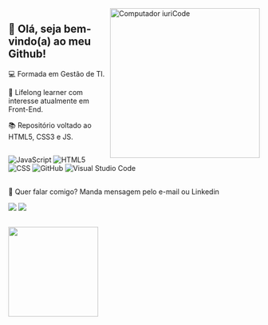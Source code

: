 <img src="https://raw.githubusercontent.com/MicaelliMedeiros/micaellimedeiros/master/image/computer-illustration.png" min-width="400px" max-width="300px" width="300px" align="right" alt="Computador iuriCode">


## 💜 Olá, seja bem-vindo(a) ao meu Github!

💻 Formada em Gestão de TI.

💬 Lifelong learner com interesse atualmente em Front-End.

📚 Repositório voltado ao HTML5, CSS3 e JS. 


##

  ![JavaScript](https://img.shields.io/badge/-JavaScript-333333?style=flat&logo=javascript)
  ![HTML5](https://img.shields.io/badge/-HTML5-333333?style=flat&logo=HTML5)
  ![CSS](https://img.shields.io/badge/-CSS-333333?style=flat&logo=CSS3&logoColor=1572B6)
  ![GitHub](https://img.shields.io/badge/-GitHub-333333?style=flat&logo=github)
  ![Visual Studio Code](https://img.shields.io/badge/-Visual%20Studio%20Code-333333?style=flat&logo=visual-studio-code&logoColor=007ACC)

## 

💬 Quer falar comigo? Manda mensagem pelo e-mail ou Linkedin
<p align="left">
  <a href="#" alt="Gmail">
  <img src="https://img.shields.io/badge/-Gmail-FF0000?style=flat-square&labelColor=FF0000&logo=gmail&logoColor=white&link=ellencpyoshida@gmail.com" /></a>

  <a href="#" alt="Linkedin">
  <img src="https://img.shields.io/badge/-Linkedin-0e76a8?style=flat-square&logo=Linkedin&logoColor=white&link=https://www.linkedin.com/in/ellenyoshida" /></a>

##

<a href="https://github.com/VanessaSwerts">
  <img height="180em" src="https://github-readme-stats.vercel.app/api?username=ellenyoshida&theme=dracula&show_icons=true" />
</a>


